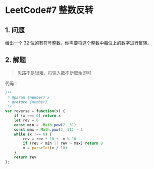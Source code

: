 # LeetCode#7 整数反转
## 1. 问题
给出一个 32 位的有符号整数，你需要将这个整数中每位上的数字进行反转。

## 2. 解题
> 思路不是很难，将输入数不断取余即可

代码：
```javascript
/**
 * @param {number} x
 * @return {number}
 */
var reverse = function(x) {
    if (x === 0) return x
    let rev = 0
    const min = -Math.pow(2, 31)
    const max = Math.pow(2, 31) - 1
    while (x !== 0) {
        rev = rev * 10 +  x % 10
        if (rev < min || rev > max) return 0
        x = parseInt(x / 10)
    }
    return rev
};
``` 
